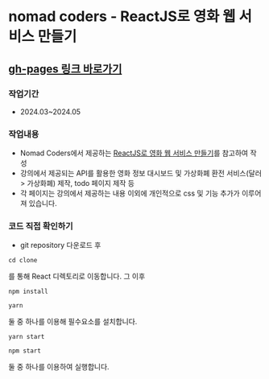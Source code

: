 # nomad coders - ReactJS로 영화 웹 서비스 만들기
## [gh-pages 링크 바로가기](https://phoneticsbug.github.io/nomad_clones/)

### 작업기간 
- 2024.03~2024.05

### 작업내용
- Nomad Coders에서 제공하는 [ReactJS로 영화 웹 서비스 만들기](https://nomadcoders.co/react-for-beginners)를 참고하여 작성
- 강의에서 제공되는 API를 활용한 영화 정보 대시보드 및 가상화폐 환전 서비스(달러 > 가상화폐) 제작, todo 페이지 제작 등
- 각 페이지는 강의에서 제공하는 내용 이외에 개인적으로 css 및 기능 추가가 이루어져 있습니다.

### 코드 직접 확인하기
- git repository 다운로드 후

```
cd clone
```
를 통해 React 디렉토리로 이동합니다. 그 이후

```
npm install
```

```
yarn
```

둘 중 하나를 이용해 필수요소를 설치합니다. 

```
yarn start
```
```
npm start
```
둘 중 하나를 이용하여 실행합니다.

